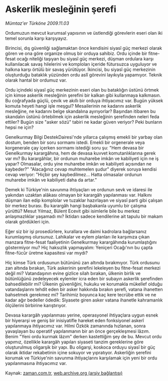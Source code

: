 # Askerlik mesleğinin şerefi

*Mümtaz'er Türköne 2009.11.03*

<tr><td class="metin" colspan="2" style="padding-top: 20px; padding-left: 5px; ">Ordumuzun mevcut kurumsal yapısının ve üstlendiği görevlerin eseri olan iki temel sorunla karşı karşıyayız.</td></tr><tr><td class="metin" colspan="2" style="padding-top: 20px; padding-left: 5px; "><p>Birincisi, dış güvenliği sağlamaktan önce kendisini siyasî güç merkezi olarak gören ve ona göre organize olmuş bir orduya sahibiz. Ordu içinde bir fitne-fesat ocağı niteliği taşıyan bu siyasî güç merkezi, düşman ordulara karşı kullanılacak savaş hilelerini ve komploları içeride fütursuzca uyguluyor ve halkına karşı örtülü bir savaş yürütüyor. İkincisi, bu siyasî güç merkezinin oluşturduğu bataklık yüzünden ordu aslî görevini layıkıyla yapamıyor. Teknik olarak hantal bir ordumuz var. 
<p> Ordu içindeki siyasî güç merkezinin eseri olan bu bataklığın üstünü örtmek için kimse askerlik mesleğinin şerefini bir kalkan gibi kullanmaya kalkmasın. Bu coğrafyada güçlü, çevik ve akıllı bir orduya ihtiyacımız var. Bugün yüksek komuta heyeti hangi işle meşgul? Mesailerinin ne kadarını askerlik mesleğine, ne kadarını belge skandalına ayırıyorlar? Başından itibaren bu skandalın üstünü örtebilmek için askerlik mesleğinin şerefinden neleri feda ettiler? Bugün size "asker sözü" tabiri ne kadar güven veriyor? Peki bunların hepsi ne için?
<p>Genelkurmay Bilgi DestekDairesi'nde yıllarca çalışmış emekli bir yarbay olan dostum, benden bir soru sormamı istedi. Emekli bir orgenerale veya korgenerale çay içerken sormamı istediği soru şu: "Hem devasa bir Genelkurmay karargâhına, hem de devasa kuvvet komutanlıklarına gerek var mı? Bu karargâhlar, bir ordunun muharebe imkân ve kabiliyeti için ne iş yapar? Olmasalar, ordu yine muharebe imkân ve kabiliyeti açısından ne kaybeder?" "Alacağınız cevap muhtemelen şudur" diyerek soruya kendisi cevap veriyor: "Hiçbir şey kaybedilmez... Hatta olmasalar ordunun muharebe imkân ve kabiliyeti daha da artar."
<p>Demek ki Türkiye'nin savunma ihtiyaçları ve ordunun sevk ve idaresi ile yakından uzaktan alâkası olmayan bir karargâh yapılanması var. Halkını düşman ilan edip komplolar ve tuzaklar hazırlayan ve siyasî parti gibi çalışan bir merkez burası. Bu karargâh hangi başbakanla uyumlu bir çalışma yürüttü? Mesut Yılmaz, Bülent Ecevit gibi isimlerle bile bu merkez anlaşmazlıklar yaşamadı mı? İktidarı sadece kendilerine ait tapulu bir makam olarak gördükleri için.
<p>Eğer siz bir işi prosedürlere, kurallara ve daimi kadrolara bağlarsanız kurumlaşmış olursunuz. Lahikalar ve eylem planları ile karşımıza çıkan manzara fitne-fesat faaliyetinin Genelkurmay karargâhında kurumlaştığını göstermiyor mu? Hiç haksızlık yapmayalım: Yeniçeri Ocağı'nın bu çapta fitne-fücûr üretme kapasitesi var mıydı?
<p>Hiç kimse Türk ordusunun bütününü zan altında bırakmıyor. Türk ordusunu zan altında bırakan, Türk askerinin şerefini lekeleyen bu fitne-fesat merkezi değil mi? Vatandaşının evine gizlice silah bırakan, ülkenin birlik ve bütünlüğünü zedeleyecek eylemler icra eden bir subayın askerlik şerefinden bahsedilebilir mi? Ülkenin güvenliğini, hukuku ve korumakla mükellef olduğu vatandaşlarını tehdit eden bir asker hakkında bırakın şerefi, vatana ihanetten bahsetmek gerekmez mi? Tarihimiz boyunca kaç kere tecrübe ettik ve ne kadar ağır bedeller ödedik: Siyasete giren asker vatana ihanetle kahramanlık ölçülerini birbirine karıştırıyor.
<p>Devasa karargâh yapılanması yerine, operasyonel ihtiyaçlara uygun esnek bir hiyerarşi ve geniş bir inisiyatifle hareket eden fonksiyonel askerî yapılanmaya ihtiyacımız var. Hilmi Özkök zamanında hızlanan, sonra yavaşlayan bu operatif yapılanmanın bir an önce gerçekleşmesi lâzım. Benim "Yeni ordu kurmak lâzım" derken kastettiğim şey de bu. Mevcut ordu yapımız, özellikle karargâh yapıları siyaseti tanzim gereklerine göre oluşturulmuş oligarşik bir yapı. Bu oligarşi, koskoca orduyu siyasî bir güç olarak iktidar rekabetinin içine sokuyor ve yıpratıyor. Askerliğin şerefini korumak ve Türkiye'nin savunma ihtiyaçlarını karşılamak için yeni bir ordu yapılanmasına ihtiyacımız var. <br/></p></p></p></p></p></p></p></td></tr>

Kaynak: [zaman.com.tr](http://zaman.com.tr/yazar.do?yazino=910916), [web.archive.org (arşiv bağlantısı)](http://web.archive.org/web/20100110110123/http://www.zaman.com.tr:80/yazar.do?yazino=910916)

